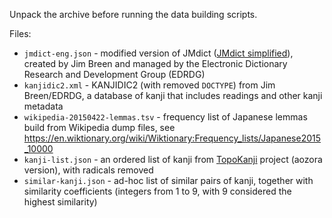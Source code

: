 Unpack the archive before running the data building scripts.

Files:

- `jmdict-eng.json` - modified version of JMdict ([JMdict simplified](https://github.com/scriptin/jmdict-simplified)), created by Jim Breen and managed by the Electronic Dictionary Research and Development Group (EDRDG)
- `kanjidic2.xml` - KANJIDIC2 (with removed `DOCTYPE`) from Jim Breen/EDRDG, a database of kanji that includes readings  and other kanji metadata
- `wikipedia-20150422-lemmas.tsv` - frequency list of Japanese lemmas build from Wikipedia dump files, see <https://en.wiktionary.org/wiki/Wiktionary:Frequency_lists/Japanese2015_10000>
- `kanji-list.json` - an ordered list of kanji from [TopoKanji](https://github.com/scriptin/topokanji) project (aozora version), with radicals removed
- `similar-kanji.json` - ad-hoc list of similar pairs of kanji, together with similarity coefficients (integers from 1 to 9, with 9 considered the highest similarity)
